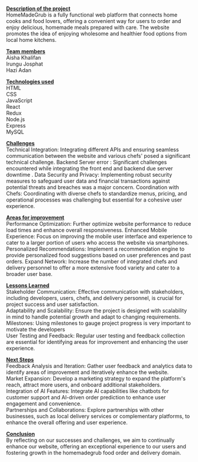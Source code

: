 <strong><u>Description of the project</u></strong>  
HomeMadeGrub is a fully functional web platform that connects home cooks and food lovers, offering a convenient way for users to order and enjoy delicious, homemade meals prepared with care. The website promotes the idea of enjoying wholesome and healthier food options from local home kitchens.

<strong><u>Team members</u></strong>  
Aisha Khalifan  
Irungu Josphat  
Hazi Adan  


<strong><u>Technologies used</u></strong>  
HTML  
CSS  
JavaScript  
React  
Redux  
Node.js  
Express  
MySQL  

<strong><u>Challenges</u></strong>  
Technical Integration: Integrating different APIs and ensuring seamless communication between the website and various chefs'  posed a significant technical challenge.
Backend Server error : Significant challenges encountered while integrating the front end and backend due server downtime .
Data Security and Privacy: Implementing robust security measures to safeguard user data and financial transactions against potential threats and breaches was a major concern.
Coordination with Chefs: Coordinating with diverse chefs to standardize menus, pricing, and operational processes was challenging but essential for a cohesive user experience.

<strong><u>Areas for improvement</u></strong>  
Performance Optimization: Further optimize website performance to reduce load times and enhance overall responsiveness.
Enhanced Mobile Experience: Focus on improving the mobile user interface and experience to cater to a larger portion of users who access the website via smartphones.
Personalized Recommendations: Implement a recommendation engine to provide personalized food suggestions based on user preferences and past orders.
Expand  Network: Increase the number of integrated chefs and delivery personnel to offer a more extensive food variety and cater to a broader user base.

<strong><u>Lessons Learned</u></strong>  
Stakeholder Communication: Effective communication with stakeholders, including developers, users, chefs, and delivery personnel, is crucial for project success and user satisfaction.  
Adaptability and Scalability: Ensure the project is designed with scalability in mind to handle potential growth and adapt to changing requirements.  
Milestones: Using milestones to gauge project progress is very important to motivate the developers  
User Testing and Feedback: Regular user testing and feedback collection are essential for identifying areas for improvement and enhancing the user experience.  

<strong><u>Next Steps</u></strong>  
Feedback Analysis and Iteration: Gather user feedback and analytics data to identify areas of improvement and iteratively enhance the website.  
Market Expansion: Develop a marketing strategy to expand the platform's reach, attract more users, and onboard additional stakeholders.  
Integration of AI Features: Integrate AI capabilities like chatbots for customer support and AI-driven order prediction to enhance user engagement and convenience.  
Partnerships and Collaborations: Explore partnerships with other businesses, such as local delivery services or complementary platforms, to enhance the overall offering and user experience.  

<strong><u>Conclusion</u></strong>  
By reflecting on our successes and challenges, we aim to continually enhance our website, offering an exceptional experience to our users and fostering growth in the homemadegrub food order and delivery domain.

